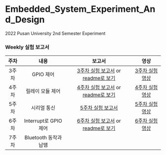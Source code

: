 # Embedded_System_Experiment_And_Design

2022 Pusan University 2nd Semester Experiment

### Weekly 실험 보고서

| 주차  |   내용    |             보고서              | 영상 |
| :---: | :-------: | :---------------------------: | :-------------:|
| 3주차 | GPIO 제어 |  [3주차 실험 보고서](https://docs.google.com/document/d/1S3TbLKwOXcE0FI5cDhaxH21qYTuSy9O4QYeY9Xzx5Nw/edit#heading=h.mld5un901z4f) or [readme로 보기](https://github.com/June222/Embedded_System_Experiment_And_Design/blob/main/Docs/3%EC%A3%BC%EC%B0%A8/README.md) | [3주차 실험영상](https://photos.app.goo.gl/q2yc1pr6bjAf6Hpa6)
| 4주차 | 릴레이 모듈 제어 | [4주차 실험 보고서](https://docs.google.com/document/d/1zdLXMIqsuVv6ymPTZrm7xcxib1LGDU01Mld98F6B1Wk/edit#) or [readme로 보기](https://github.com/June222/Embedded_System_Experiment_And_Design/commit/0a0e7375e8fbb222c5c7cdd7bc06297f727be69b) | [4주차 실험영상](https://photos.app.goo.gl/HDvEW75idBS1ins39)|
| 5주차 | 시리얼 통신 | [5주차 실험 보고서](https://docs.google.com/document/d/1k-exbZ7qgduen7cyoUHztweYzscyKfukxhIkS7De370/edit?usp=sharing) | [5주차 실험영상](https://photos.app.goo.gl/JRMNsTfqTfzaTaDx5)
| 6주차 | Interrupt로 GPIO 제어 | [6주차 실험 보고서](https://docs.google.com/document/d/16tepuv5DA5PHIAux5GeDcnPRzBRpwnazYHM86b31Njg/edit#heading=h.z10t1mu7dlmf) or [readme로 보기]() | [6주차 실험영상](https://photos.app.goo.gl/RnX5UYrkochgCVVy8)
| 7주차 | Bluetooth 동작과 납땜 | |  | 
